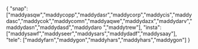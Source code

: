 {
  "snap":  ["maddyasqw","maddycopp","maddydasr","maddycorp","maddycis","maddydasc","maddycok","maddycomn","maddyaqwe","maddydazx","maddydarv","maddydasn","maddydasd","maddydaro ","maddytrew"],
  "insta": ["maddysawf","maddyseer","maddysars","maddydadf","maddysaay"],
  "tele":  ["maddyfarn","maddygon","maddyhars","maddyhars","maddygon"]
}
